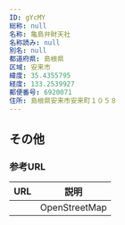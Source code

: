 ```yaml
---
ID: gYcMY
総称: null
名称: 亀島弁財天社
名称読み: null
別名: null
都道府県: 島根県
区域: 安来市
緯度: 35.4355795
経度: 133.2539927
郵便番号: 6920071
住所: 島根県安来市安来町１０５８
---
```


## その他

### 参考URL

| URL | 説明          |
| --- | ------------- |
|     | OpenStreetMap |
